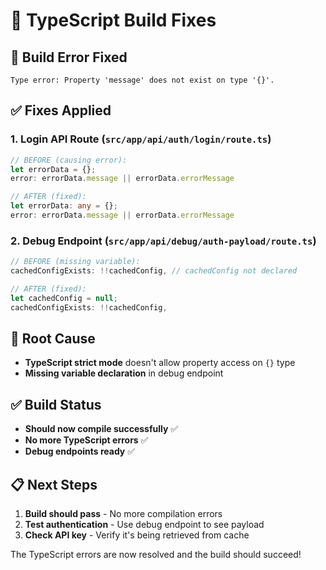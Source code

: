 # 🔧 TypeScript Build Fixes

## 🐛 **Build Error Fixed**
```
Type error: Property 'message' does not exist on type '{}'.
```

## ✅ **Fixes Applied**

### **1. Login API Route** (`src/app/api/auth/login/route.ts`)
```typescript
// BEFORE (causing error):
let errorData = {};
error: errorData.message || errorData.errorMessage

// AFTER (fixed):
let errorData: any = {};
error: errorData.message || errorData.errorMessage
```

### **2. Debug Endpoint** (`src/app/api/debug/auth-payload/route.ts`)
```typescript
// BEFORE (missing variable):
cachedConfigExists: !!cachedConfig, // cachedConfig not declared

// AFTER (fixed):
let cachedConfig = null;
cachedConfigExists: !!cachedConfig,
```

## 🎯 **Root Cause**
- **TypeScript strict mode** doesn't allow property access on `{}` type
- **Missing variable declaration** in debug endpoint

## ✅ **Build Status**
- **Should now compile successfully** ✅
- **No more TypeScript errors** ✅
- **Debug endpoints ready** ✅

## 📋 **Next Steps**
1. **Build should pass** - No more compilation errors
2. **Test authentication** - Use debug endpoint to see payload
3. **Check API key** - Verify it's being retrieved from cache

The TypeScript errors are now resolved and the build should succeed!